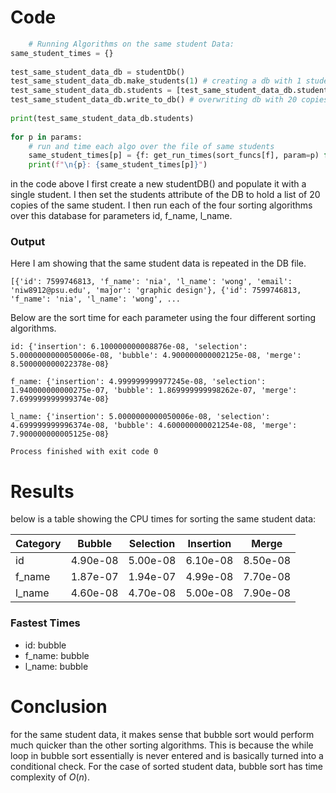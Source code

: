 
# Code
```python 
    # Running Algorithms on the same student Data:  
same_student_times = {}  
  
test_same_student_data_db = studentDb()  
test_same_student_data_db.make_students(1) # creating a db with 1 student  
test_same_student_data_db.students = [test_same_student_data_db.students[0] for i in range(20)] # 20 of same student  
test_same_student_data_db.write_to_db() # overwriting db with 20 copies of same student  
  
print(test_same_student_data_db.students)  
  
for p in params:  
    # run and time each algo over the file of same students  
    same_student_times[p] = {f: get_run_times(sort_funcs[f], param=p) for f in sort_funcs.keys()}  
    print(f"\n{p}: {same_student_times[p]}")
```

in the code above I first create a new studentDB() and populate it with a single student. I then set the students attribute of the DB to hold a list of 20 copies of the same student. I then run each of the four sorting algorithms over this database for parameters id, f_name, l_name. 

### Output 

Here I am showing that the same student data is repeated in the DB file.
```
[{'id': 7599746813, 'f_name': 'nia', 'l_name': 'wong', 'email': 'niw8912@psu.edu', 'major': 'graphic design'}, {'id': 7599746813, 'f_name': 'nia', 'l_name': 'wong', ... 
```

Below are the sort time for each parameter using the four different sorting algorithms.
```
id: {'insertion': 6.100000000008876e-08, 'selection': 5.0000000000050006e-08, 'bubble': 4.900000000002125e-08, 'merge': 8.500000000022378e-08}

f_name: {'insertion': 4.999999999977245e-08, 'selection': 1.940000000000275e-07, 'bubble': 1.869999999998262e-07, 'merge': 7.699999999999374e-08}

l_name: {'insertion': 5.0000000000050006e-08, 'selection': 4.699999999996374e-08, 'bubble': 4.600000000021254e-08, 'merge': 7.900000000005125e-08}

Process finished with exit code 0
```

# Results 
below is a table showing the CPU times for sorting the same student data:

| Category | Bubble   | Selection | Insertion | Merge    |
|----------|----------|-----------|-----------|----------|
| id       | 4.90e-08 | 5.00e-08  | 6.10e-08  | 8.50e-08 |
| f_name   | 1.87e-07 | 1.94e-07  | 4.99e-08  | 7.70e-08 |
| l_name   | 4.60e-08 | 4.70e-08  | 5.00e-08  | 7.90e-08 |

### Fastest Times
- id: bubble
- f_name: bubble
- l_name: bubble


# Conclusion
for the same student data, it makes sense that bubble sort would perform much quicker than the other sorting algorithms. This is because the while loop in bubble sort essentially is never entered and is basically turned into a conditional check. For the case of sorted student data, bubble sort has time complexity of $O(n)$. 